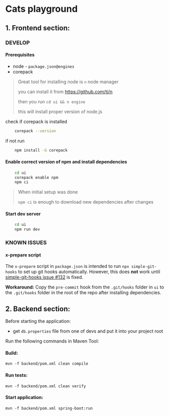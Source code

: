 # Cats playground

## 1. Frontend section:

### DEVELOP

#### Prerequisites

- node - `package.json@engines`
- corepack

> Great tool for installing node is `n` node manager
>
> you can install it from https://github.com/tj/n
>
> then you run `cd ui && n engine`
>
> this will install proper version of node.js

check if corepack is installed

```bash
    corepack --version
```

if not run

```bash
    npm install -G corepack
```

#### Enable correct version of npm and install dependencies

```bash
    cd ui
    corepack enable npm
    npm ci
```

> When initial setup was done
>
> `npm ci` is enough to download new dependencies after changes

#### Start dev server

```bash
    cd ui
    npm run dev
```

### KNOWN ISSUES

#### x-prepare script

The `x-prepare` script in `package.json` is intended to run `npx simple-git-hooks` to set up git hooks automatically. However, this does **not** work until [simple-git-hooks issue #132](https://github.com/toplenboren/simple-git-hooks/issues/132) is fixed.

**Workaround:**
Copy the `pre-commit` hook from the `.git/hooks` folder in `ui` to the `.git/hooks` folder in the root of the repo after installing dependencies.

## 2. Backend section:

Before starting the application:

- get `db.properties` file from one of devs and put it into your project root

Run the following commands in Maven Tool:

#### Build:

```maven
mvn -f backend/pom.xml clean compile
```

#### Run tests:

```maven
mvn -f backend/pom.xml clean verify
```

#### Start application:

```maven
mvn -f backend/pom.xml spring-boot:run
```

